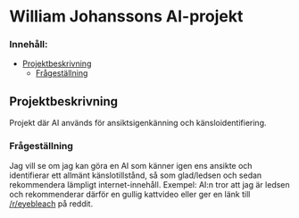 # William Johanssons AI-projekt

### Innehåll:
  * [Projektbeskrivning](#Projektbeskrivning)
    * [Frågeställning](#Frågeställning)

## Projektbeskrivning
Projekt där AI används för ansiktsigenkänning och känsloidentifiering.

### Frågeställning
Jag vill se om jag kan göra en AI som känner igen ens ansikte och identifierar ett allmänt känslotillstånd, så som glad/ledsen och sedan rekommendera lämpligt internet-innehåll. 
Exempel: AI:n tror att jag är ledsen och rekommenderar därför en gullig kattvideo eller ger en länk till [/r/eyebleach](https://reddit.com/r/eyebleach) på reddit.
